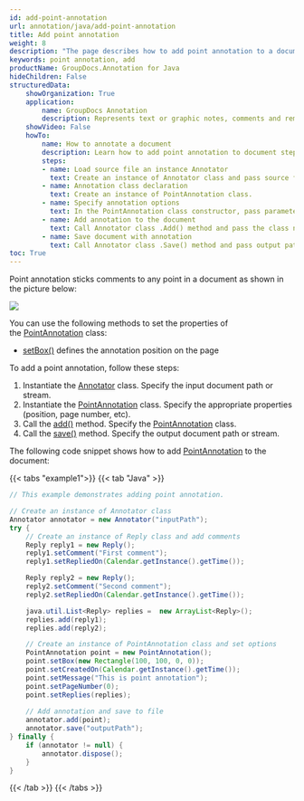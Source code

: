 ```yaml
---
id: add-point-annotation
url: annotation/java/add-point-annotation
title: Add point annotation
weight: 8
description: "The page describes how to add point annotation to a document using GroupDocs.Annotation for Java."
keywords: point annotation, add
productName: GroupDocs.Annotation for Java
hideChildren: False
structuredData:
    showOrganization: True
    application:    
        name: GroupDocs Annotation
        description: Represents text or graphic notes, comments and remarks attached to a specific part of the content of the document using Java
    showVideo: False
    howTo:
        name: How to annotate a document
        description: Learn how to add point annotation to document step by step
        steps:
        - name: Load source file an instance Annotator
          text: Create an instance of Annotator class and pass source file path as a constructor parameter. You may specify absolute or relative file path as per your requirements. 
        - name: Annotation class declaration
          text: Create an instance of PointAnnotation class.
        - name: Specify annotation options 
          text: In the PointAnnotation class constructor, pass parameters.
        - name: Add annotation to the document
          text: Call Annotator class .Add() method and pass the class name PointAnnotation.
        - name: Save document with annotation
          text: Call Annotator class .Save() method and pass output path file.
toc: True
---
```

Point annotation sticks comments to any point in a document as shown in the picture below:

![](/annotation/java/images/add-point-annotation.png)

You can use the following methods to set the properties of the [PointAnnotation](https://reference.groupdocs.com/annotation/java/com.groupdocs.annotation.models.annotationmodels/pointannotation) class:

*   [setBox()](https://reference.groupdocs.com/annotation/java/com.groupdocs.annotation.models.annotationmodels/pointannotation/#setBox-com.groupdocs.annotation.models.Rectangle-) defines the annotation position on the page
    

To add a point annotation, follow these steps:

1.   Instantiate the [Annotator](https://reference.groupdocs.com/java/annotation/com.groupdocs.annotation/Annotator) class. Specify the input document path or stream.
2.   Instantiate the [PointAnnotation](https://reference.groupdocs.com/annotation/java/com.groupdocs.annotation.models.annotationmodels/pointannotation) class. Specify the appropriate properties (position, page number, etc).
3.   Call the [add()](https://reference.groupdocs.com/annotation/java/com.groupdocs.annotation/annotator/#add-com.groupdocs.annotation.models.annotationmodels.AnnotationBase-) method. Specify the [PointAnnotation](https://reference.groupdocs.com/annotation/java/com.groupdocs.annotation.models.annotationmodels/pointannotation) class.
4.  Call the [save()](https://reference.groupdocs.com/annotation/java/com.groupdocs.annotation/annotator/#save--) method. Specify the output document path or stream. 

The following code snippet shows how to add [PointAnnotation](https://reference.groupdocs.com/annotation/java/com.groupdocs.annotation.models.annotationmodels/pointannotation) to the document:

{{< tabs "example1">}}
{{< tab "Java" >}}
```java
// This example demonstrates adding point annotation.

// Create an instance of Annotator class
Annotator annotator = new Annotator("inputPath");
try {
    // Create an instance of Reply class and add comments
    Reply reply1 = new Reply();
    reply1.setComment("First comment");
    reply1.setRepliedOn(Calendar.getInstance().getTime());

    Reply reply2 = new Reply();
    reply2.setComment("Second comment");
    reply2.setRepliedOn(Calendar.getInstance().getTime());

    java.util.List<Reply> replies =  new ArrayList<Reply>();
    replies.add(reply1);
    replies.add(reply2);

    // Create an instance of PointAnnotation class and set options
    PointAnnotation point = new PointAnnotation();
    point.setBox(new Rectangle(100, 100, 0, 0));
    point.setCreatedOn(Calendar.getInstance().getTime());
    point.setMessage("This is point annotation");
    point.setPageNumber(0);
    point.setReplies(replies);
    
    // Add annotation and save to file
    annotator.add(point);
    annotator.save("outputPath");
} finally {
    if (annotator != null) {
        annotator.dispose();
    }
}
```
{{< /tab >}}
{{< /tabs >}}